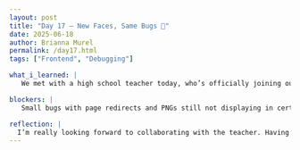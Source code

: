 ```yaml
---
layout: post
title: "Day 17 – New Faces, Same Bugs 🐛"
date: 2025-06-18
author: Brianna Murel
permalink: /day17.html
tags: ["Frontend", "Debugging"]

what_i_learned: |
   We met with a high school teacher today, who’s officially joining our group. He teaches AP History and just wrapped up African American History, so I’m excited to see how he’ll contribute. Having someone with that kind of historical background could really help the educational side of our project. We also did a few icebreakers during our enrichment block, which was a fun break from the usual tech-heavy work. After lunch, we sat down as a group and mapped out what’s next for the site so we’re all on the same page moving forward. It’s been helpful to check in like this before we go any deeper into building.

blockers: |
   Small bugs with page redirects and PNGs still not displaying in certain sections.

reflection: |
  I’m really looking forward to collaborating with the teacher. Having someone outside of our core group can provide new insight and help us shape the narrative side of the work. Today was slower in terms of coding progress, but the conversations we had about next steps were necessary. I’m still battling some lingering frontend bugs, and it’s frustrating when things like PNGs and page routing refuse to behave. But I’m learning to take it piece by piece instead of stressing over it all at once. We’ve got a good foundation, and I’m just trying to stay focused and not let the small stuff throw me off.
---
```

